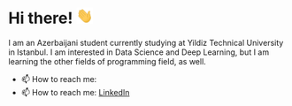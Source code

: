 <h1> Hi there!  <img src="https://github.com/abbasgulu/abbasgulu/blob/main/assent/wave.gif" width="30px"></h1>

I am an Azerbaijani student currently studying at Yildiz Technical University in Istanbul. I am interested in Data Science and Deep Learning, but I am learning the other fields of programming field, as well. 

- 📫 How to reach me: <li><g-emoji class="g-emoji" alias="mailbox" fallback-src="https://github.githubassets.com/images/icons/emoji/unicode/1f4eb.png">📫</g-emoji> How to reach me: <a href="https://www.linkedin.com/in/zaur-rasulov-281a0b195/" rel="nofollow">LinkedIn</a></li>

